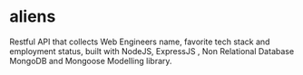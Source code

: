 # aliens
Restful API that collects Web Engineers name, favorite tech stack  and employment status, built with NodeJS, ExpressJS , Non Relational  Database MongoDB and Mongoose Modelling library.
